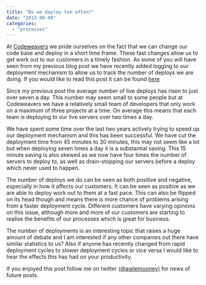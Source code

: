 ```yaml
---
title: "Do we deploy too often?"
date: "2013-08-09"
categories: 
  - "processes"
---
```


At [Codeweavers](http://codeweavers.net/) we pride ourselves on the fact that we can change our code base and deploy in a short time frame. These fast changes allow us to get work out to our customers in a timely fashion. As some of you will have seen from my previous blog post we have recently added logging to our deployment mechanism to allow us to track the number of deploys we are doing. If you would like to read this post it can be found [here](http://codeweavers.net/software-deployment-logging-and-the-unexpected-benefits/)

Since my previous post the average number of live deploys has risen to just over seven a day. This number may seem small to some people but at Codeweavers we have a relatively small team of developers that only work on a maximum of three projects at a time. On average this means that each team is deploying to our live servers over two times a day.

We have spent some time over the last two years actively trying to speed up our deployment mechanism and this has been successful. We have cut the deployment time from 45 minutes to 30 minutes, this may not seem like a lot but when deploying seven times a day it is a substantial saving. This 15 minute saving is also skewed as we now have four times the number of servers to deploy to, as well as drain-stopping our servers before a deploy which never used to happen.

The number of deploys we do can be seen as both positive and negative, especially in how it affects our customers. It can be seen as positive as we are able to deploy work out to them at a fast pace. This can also be flipped on its head though and means there is more chance of problems arising from a faster deployment cycle. Different customers have varying opinions on this issue, although more and more of our customers are starting to realise the benefits of our processes which is great for business.

The number of deployments is an interesting topic that raises a huge amount of debate and I am interested if any other companies out there have similar statistics to us? Also if anyone has recently changed from rapid deployment cycles to slower deployment cycles or vice versa I would like to hear the effects this has had on your productivity.

If you enjoyed this post follow me on twitter [(@agilemooney)](http://www.twitter.com/agilemooney) for news of future posts.
